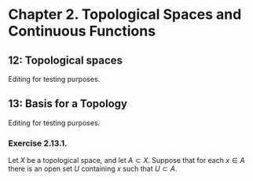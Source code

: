 # Chapter 2. Topological Spaces and Continuous Functions

## 12: Topological spaces
Editing for testing purposes.

## 13: Basis for a Topology
Editing for testing purposes.

### Exercise 2.13.1.
Let $X$ be a topological space, and let $A \subset X$. Suppose that for each $x \in A$ there is an open set $U$ containing $x$ such that $U \subset A$.
